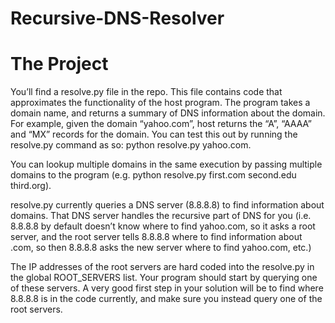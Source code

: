 # Recursive-DNS-Resolver

# The Project
You’ll find a resolve.py file in the repo. This file contains code that approximates the functionality of the host program. The program takes a domain name, and returns a summary of DNS information about the domain. For example, given the domain “yahoo.com”, host returns the “A”, “AAAA” and “MX” records for the domain. You can test this out by running the resolve.py command as so: python resolve.py yahoo.com.

You can lookup multiple domains in the same execution by passing multiple domains to the program (e.g. python resolve.py first.com second.edu third.org).

resolve.py currently queries a DNS server (8.8.8.8) to find information about domains. That DNS server handles the recursive part of DNS for you (i.e. 8.8.8.8 by default doesn’t know where to find yahoo.com, so it asks a root server, and the root server tells 8.8.8.8 where to find information about .com, so then 8.8.8.8 asks the new server where to find yahoo.com, etc.)

The IP addresses of the root servers are hard coded into the resolve.py in the global ROOT_SERVERS list. Your program should start by querying one of these servers. A very good first step in your solution will be to find where 8.8.8.8 is in the code currently, and make sure you instead query one of the root servers.

